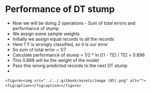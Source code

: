 # Performance of DT stump

* Now we will be doing 2 operations - Sum of total errors and performance of stump
* We assign some sample weights
* Initially we assign equal records to all the records
* Here 1 Y is wrongly classified, so it is our error
* So sum of total error = 1/7
* Calculate performance of stump = 1/2 \* ln \[(1 - TE) / TE] = 0.896
* This 0.869 will be the weight of the model
* Pass this wrong predicted records to the next DT stump
*

    <figure><img src="../../.gitbook/assets/image (85).png" alt=""><figcaption></figcaption></figure>
